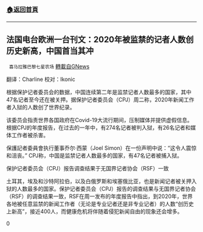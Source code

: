 ###  [:house:返回首頁](https://github.com/ourhimalayas/txt)
---

## 法国电台欧洲一台刊文：2020年被监禁的记者人数创历史新高，中国首当其冲
` 喜马拉雅巴黎七星农场` [轉載自GNews](https://gnews.org/zh-hans/653280/)

翻译：Charline   校对：Ikonic

根据保护记者委员会的数据，中国连续第二年是监禁记者人数最多的国家，其中47名记者至今还在被关押。据保护记者委员会（CPJ）周二称，2020年新闻工作者入狱的人数创了世界纪录。

该委员会指责世界各国政府在Covid-19大流行期间，压制媒体并提供虚假信息。 根据CPJ的年度报告，在过去的一年中，有274名记者被判入狱，有26名记者和媒体工作者被杀害。

保護記者委員會执行董事乔尔·西蒙（Joel Simon）在一份声明中说：“这令人震惊和沮丧。” CPJ称，中国是监禁记者人数最多的国家，有47名记者被捕入狱。

保护记者委员会（CPJ）报告调查结果于无国界记者协会（RSF）一致

土耳其，埃及和沙特阿拉伯，以及白俄罗斯和埃塞俄比亚，也是新闻记者被关押入狱的人数最多的国家。保护记者委员会（CPJ）报告的调查结果与无国界记者协会（RSF）的调查结果一致，RSF在周一发布的年度报告中指出，到2020年，世界各地被任意监禁的新闻工作者（无论是专业记者还是非专业记者）的人数“创历史上新高”，接近400人，而健康危机将伴随着侵犯新闻自由的现象还会增多。

0
